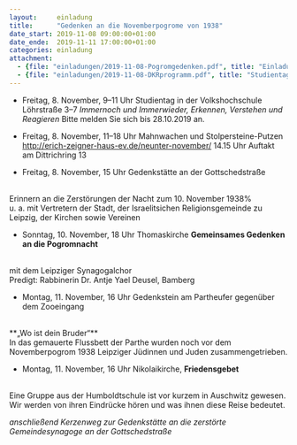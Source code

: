 ```yaml
---
layout:     einladung
title:      "Gedenken an die Novemberpogrome von 1938"
date_start: 2019-11-08 09:00:00+01:00
date_ende:  2019-11-11 17:00:00+01:00
categories: einladung
attachment:
  - {file: "einladungen/2019-11-08-Pogromgedenken.pdf", title: "Einladungen zum Gedenken an die Novemberpogrome"}
  - {file: "einladungen/2019-11-08-DKRprogramm.pdf", title: "Studientag Antisemitismus"}
---
```


* Freitag, 8. November, 9–11 Uhr
Studientag in der Volkshochschule
Löhrstraße 3–7 *Immernoch und Immerwieder, Erkennen, Verstehen und Reagieren*
Bitte melden Sie sich bis 28.10.2019 an.

* Freitag, 8. November, 11–18 Uhr
Mahnwachen und Stolpersteine-Putzen
http://erich-zeigner-haus-ev.de/neunter-november/
14.15 Uhr Auftakt am Dittrichring 13

* Freitag, 8. November, 15 Uhr
Gedenkstätte
an der Gottschedstraße
<br/>
Erinnern an die Zerstörungen
der Nacht zum 10. November 1938%
<br/>
u. a. mit Vertretern der Stadt, der Israelitsichen Religionsgemeinde zu Leipzig, der Kirchen sowie Vereinen

* Sonntag, 10. November, 18 Uhr
Thomaskirche
**Gemeinsames Gedenken an die Pogromnacht**
<br/>
mit dem Leipziger Synagogalchor
<br/>
Predigt:
Rabbinerin Dr. Antje Yael Deusel, Bamberg

* Montag, 11. November, 16 Uhr
Gedenkstein am Partheufer
gegenüber dem Zooeingang
<br/>
**„Wo ist dein Bruder“**
<br/>
In das gemauerte Flussbett der Parthe wurden noch vor dem Novemberpogrom 1938 Leipziger Jüdinnen und Juden zusammengetrieben.

* Montag, 11. November, 16 Uhr
Nikolaikirche,
**Friedensgebet**
<br/>
Eine Gruppe aus der Humboldtschule
ist vor kurzem in Auschwitz gewesen.
Wir werden von ihren Eindrücke hören
und was ihnen diese Reise bedeutet.

*anschließend
Kerzenweg
zur
Gedenkstätte
an die
zerstörte Gemeindesynagoge
an der Gottschedstraße*
